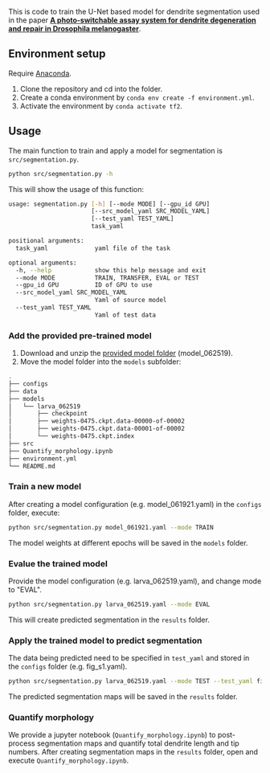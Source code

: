 This is code to train the U-Net based model for dendrite segmentation used in
the paper [**A photo-switchable assay system for dendrite degeneration and repair
in Drosophila melanogaster**](https://www.pnas.org/doi/10.1073/pnas.2204577119).


## Environment setup
Require [Anaconda](https://www.anaconda.com/products/individual).

1. Clone the repository and cd into the folder.
2. Create a conda environment by `conda env create -f environment.yml`.
3. Activate the environment by `conda activate tf2`.


## Usage
The main function to train and apply a model for segmentation is `src/segmentation.py`.

~~~bash
python src/segmentation.py -h
~~~

This will show the usage of this function:

~~~bash
usage: segmentation.py [-h] [--mode MODE] [--gpu_id GPU]
                       [--src_model_yaml SRC_MODEL_YAML]
                       [--test_yaml TEST_YAML]
                       task_yaml

positional arguments:
  task_yaml             yaml file of the task

optional arguments:
  -h, --help            show this help message and exit
  --mode MODE           TRAIN, TRANSFER, EVAL or TEST
  --gpu_id GPU          ID of GPU to use
  --src_model_yaml SRC_MODEL_YAML
                        Yaml of source model
  --test_yaml TEST_YAML
                        Yaml of test data
~~~


### Add the provided pre-trained model
1. Download and unzip the [provided model folder](https://l.facebook.com/l.php?u=https%3A%2F%2Fdrive.google.com%2Fdrive%2Ffolders%2F1wHUNHwVGZHCyRqUBabzZr9tJ7tGr8e9I%3Fusp%3Dsharing%26fbclid%3DIwAR0kmds2VTJBKHmasr_QdmrfbsGdBhcV3H8OFKvkjbm_o7ypHkiF38web-Q&h=AT1tpljjO-vnhtFv1YeaLC1C0ZPQ44Mb7psIUL_6KRjIyUngIMMs1ZASg5ED3toVOc-6h9pnIYrlkTXmKjWRbct9q6wAqSDyloXh2TgG-ihzM-F6fQUIm8745aJ8fHGtooNPxvh8ReGAwvNRSFbaM3TC) (model_062519).
2. Move the model folder into the `models` subfolder:

~~~bash
.
├── configs
├── data
├── models
│   └── larva_062519
│       ├── checkpoint
│       ├── weights-0475.ckpt.data-00000-of-00002
│       ├── weights-0475.ckpt.data-00001-of-00002
│       └── weights-0475.ckpt.index
├── src
├── Quantify_morphology.ipynb
├── environment.yml
└── README.md
~~~


### Train a new model
After creating a model configuration (e.g. model_061921.yaml) in the `configs` folder, execute:

~~~bash
python src/segmentation.py model_061921.yaml --mode TRAIN
~~~

The model weights at different epochs will be saved in the `models` folder.


### Evalue the trained model
Provide the model configuration (e.g. larva_062519.yaml), and change mode to "EVAL".

~~~bash
python src/segmentation.py larva_062519.yaml --mode EVAL
~~~

This will create predicted segmentation in the `results` folder.


### Apply the trained model to predict segmentation
The data being predicted need to be specified in `test_yaml` and stored in the `configs` folder (e.g. fig_s1.yaml).

~~~bash
python src/segmentation.py larva_062519.yaml --mode TEST --test_yaml fig_s1.yaml
~~~

The predicted segmentation maps will be saved in the `results` folder.


### Quantify morphology
We provide a jupyter notebook (`Quantify_morphology.ipynb`) to post-process segmentation maps and quantify total dendrite length and tip numbers. After creating segmentation maps in the `results` folder, open and execute `Quantify_morphology.ipynb`.

